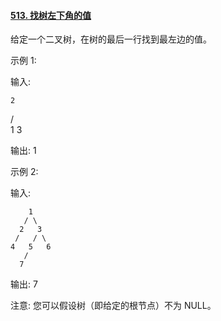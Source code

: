 #### [513. 找树左下角的值](https://leetcode-cn.com/problems/find-bottom-left-tree-value/)

给定一个二叉树，在树的最后一行找到最左边的值。

示例 1:

输入:

    2
   / \
  1   3

输出:
1


示例 2:

输入:

        1
       / \
      2   3
     /   / \
    4   5   6
       /
      7

输出:
7


注意: 您可以假设树（即给定的根节点）不为 NULL。

